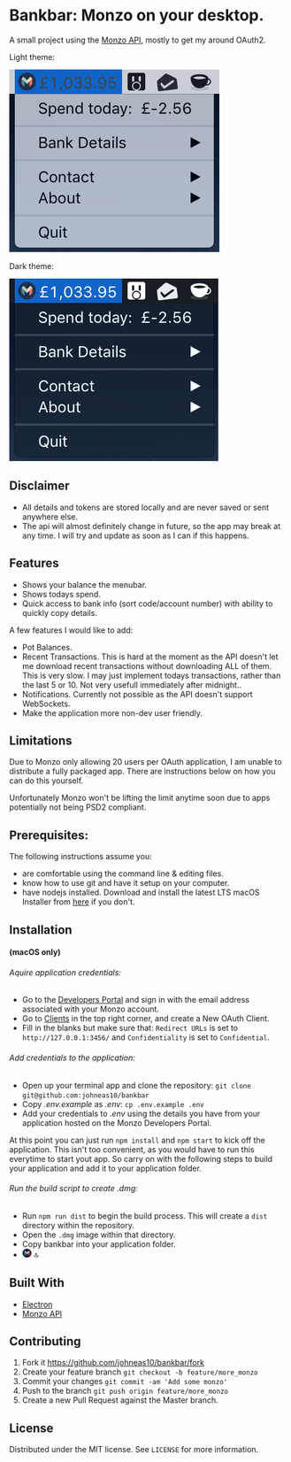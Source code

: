 # Bankbar: Monzo on your desktop.
A small project using the [Monzo API](https://docs.monzo.com/), mostly to get my around OAuth2.

Light theme:

![](./app/images/icon-readme-light.png)


Dark theme:

![](./app/images/icon-readme-dark.png)

## Disclaimer
- All details and tokens are stored locally and are never saved or sent anywhere else.
- The api will almost definitely change in future, so the app may break at any time. I will try and update as soon as I can if this happens.

## Features
- Shows your balance the menubar.
- Shows todays spend.
- Quick access to bank info (sort code/account number) with ability to quickly copy details.

A few features I would like to add:
- Pot Balances.
- Recent Transactions. This is hard at the moment as the API doesn't let me download recent transactions without downloading ALL of them. This is very slow. I may just implement todays transactions, rather than the last 5 or 10. Not very usefull immediately after midnight..
- Notifications. Currently not possible as the API doesn't support WebSockets.
- Make the application more non-dev user friendly.

## Limitations
Due to Monzo only allowing 20 users per OAuth application, I am unable to distribute a fully packaged app. There are instructions below on how you can do this yourself.

Unfortunately Monzo won't be lifting the limit anytime soon due to apps potentially not being PSD2 compliant.

## Prerequisites:
  The following instructions assume you:
  - are comfortable using the command line & editing files.
  - know how to use git and have it setup on your computer.
  - have nodejs installed. Download and install the latest LTS macOS Installer from [here](https://nodejs.org/en/download/) if you don't.

## Installation
#### (macOS only)
###### Aquire application credentials:
- Go to the [Developers Portal](https://developers.monzo.com/) and sign in with the email address associated with your Monzo account.
- Go to [Clients](https://developers.monzo.com/apps/home) in the top right corner, and create a New OAuth Client.
- Fill in the blanks but make sure that: `Redirect URLs` is set to `http://127.0.0.1:3456/` and `Confidentiality` is set to `Confidential`.

###### Add credentials to the application:
- Open up your terminal app and clone the repository: `git clone git@github.com:johneas10/bankbar`
- Copy _.env.example_ as _.env_:  `cp .env.example .env`
- Add your credentials to _.env_ using the details you have from your application hosted on the Monzo Developers Portal.

At this point you can just run `npm install` and `npm start` to kick off the application. This isn't too convenient, as you would have to run this everytime to start yout app. So carry on with the following steps to build your application and add it to your application folder.

###### Run the build script to create .dmg:
- Run `npm run dist` to begin the build process. This will create a `dist` directory within the repository.
- Open the `.dmg` image within that directory.
- Copy bankbar into your application folder.
- ![](./app/images/icon.png) 🔝

## Built With
- [Electron](https://electronjs.org/)
- [Monzo API](https://docs.monzo.com/)

## Contributing
1. Fork it <https://github.com/johneas10/bankbar/fork>
2. Create your feature branch `git checkout -b feature/more_monzo`
3. Commit your changes `git commit -am 'Add some monzo'`
4. Push to the branch `git push origin feature/more_monzo`
5. Create a new Pull Request against the Master branch.

## License
Distributed under the MIT license. See `LICENSE` for more information.